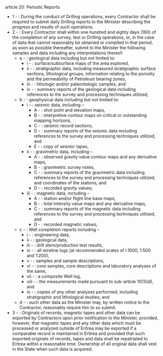 article 20: Periodic Reports

<ul>
			<li>1 - : During the conduct of Drilling operations, every Contractor shall be required to submit daily Drilling reports to the Minister describing the progress and results of such operations.<ul>
			</ul></li>			<li>2 - : Every Contractor shall within one hundred and eighty days (180) of the completion of any survey, test or Drilling operations, or, in the case of data that cannot reasonably be obtained or compiled in that period, as soon as possible thereafter, submit to the Minister the following samples and data including any interpretations thereof:<ul>
						<li>a - : geological data including but not limited to:<ul>
									<li>i - : surface&#x2F;subsurface maps of the area explored,<ul>
									</ul></li>									<li>ii - : stratigraphic data, including measured stratigraphic surface sections, lithological groups, information relating to the porosity and the permeability of Petroleum bearing zones,<ul>
									</ul></li>									<li>iii - : lithologic and&#x2F;or paleontologic samples, and<ul>
									</ul></li>									<li>iv - : summary reports of the geological data including references to the survey and processing techniques utilized;<ul>
									</ul></li>						</ul></li>						<li>b - : geophysical data including but not limited to:<ul>
									<li>i - : seismic data, including –<ul>
												<li>A - : shot point and elevation maps,<ul>
												</ul></li>												<li>B - : interpretive contour maps on critical or outstanding mapping horizons,<ul>
												</ul></li>												<li>C - : seismic record sections,<ul>
												</ul></li>												<li>D - : summary reports of the seismic data including references to the survey and processing techniques utilized, and<ul>
												</ul></li>												<li>E - : copy of seismic tapes,<ul>
												</ul></li>									</ul></li>									<li>ii - : gravimetric data, including –<ul>
												<li>A - : observed gravity value contour maps and any derivative maps,<ul>
												</ul></li>												<li>B - : gravimetric survey notes,<ul>
												</ul></li>												<li>C - : summary reports of the gravimetric data including references to the survey and processing techniques utilized, and coordinates of the stations, and<ul>
												</ul></li>												<li>D - : recorded gravity values;<ul>
												</ul></li>									</ul></li>									<li>iii - : magnetic data, including –<ul>
												<li>A - : station and&#x2F;or flight line base maps,<ul>
												</ul></li>												<li>B - : total intensity value maps and any derivative maps,<ul>
												</ul></li>												<li>C - : summary reports of the magnetic data including references to the survey and processing techniques utilized, and<ul>
												</ul></li>												<li>D - : recorded magnetic values;<ul>
												</ul></li>									</ul></li>						</ul></li>						<li>c - : Well completion reports including –<ul>
									<li>i - : engineering data,<ul>
									</ul></li>									<li>ii - : geological data,<ul>
									</ul></li>									<li>iii - : drill stem&#x2F;production test results,<ul>
									</ul></li>									<li>iv - : all wireline logs (at recommended scales of l:1000, 1:500 and 1:200),<ul>
									</ul></li>									<li>v - : samples and sample descriptions,<ul>
									</ul></li>									<li>vi - : core samples, core descriptions and laboratory analyses of the same,<ul>
									</ul></li>									<li>vii - : a composite Well log,<ul>
									</ul></li>									<li>viii - : the measurements made pursuant to sub-article 10(1)(d), and <ul>
									</ul></li>									<li>ix - : copies of any other analyses performed, including stratigraphic and lithological studies; and<ul>
									</ul></li>						</ul></li>						<li>d - : such other data as the Minister may, by written notice to the Contractor, reasonably require him to so submit.<ul>
						</ul></li>			</ul></li>			<li>3 - : Originals of records, magnetic tapes and other data can be exported by Contractors upon prior notification to the Minister, provided, however, that magnetic tapes and any other data which must be processed or analyzed outside of Eritrea may be exported if a comparable record is maintained in Eritrea and provided that such exported originals of records, tapes and data shall be repatriated to Eritrea within a reasonable time. Ownership of all original data shall vest in the State when such data is acquired.<ul>
			</ul></li></ul>